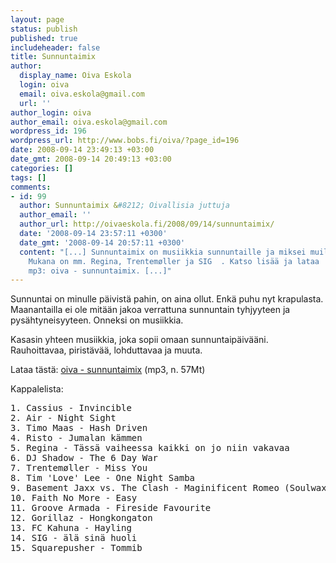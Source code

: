 ```yaml
---
layout: page
status: publish
published: true
includeheader: false
title: Sunnuntaimix
author:
  display_name: Oiva Eskola
  login: oiva
  email: oiva.eskola@gmail.com
  url: ''
author_login: oiva
author_email: oiva.eskola@gmail.com
wordpress_id: 196
wordpress_url: http://www.bobs.fi/oiva/?page_id=196
date: 2008-09-14 23:49:13 +03:00
date_gmt: 2008-09-14 20:49:13 +03:00
categories: []
tags: []
comments:
- id: 99
  author: Sunnuntaimix &#8212; Oivallisia juttuja
  author_email: ''
  author_url: http://oivaeskola.fi/2008/09/14/sunnuntaimix/
  date: '2008-09-14 23:57:11 +0300'
  date_gmt: '2008-09-14 20:57:11 +0300'
  content: "[...] Sunnuntaimix on musiikkia sunnuntaille ja miksei muillekin päiville.
    Mukana on mm. Regina, Trentemøller ja SIG  . Katso lisää ja lataa
    mp3: oiva - sunnuntaimix. [...]"
---
```

<p>Sunnuntai on minulle päivistä pahin, on aina ollut. Enkä puhu nyt krapulasta. Maanantailla ei ole mitään jakoa verrattuna sunnuntain tyhjyyteen ja pysähtyneisyyteen. Onneksi on musiikkia.</p>
<p>Kasasin yhteen musiikkia, joka sopii omaan sunnuntaipäivääni. Rauhoittavaa, piristävää, lohduttavaa ja muuta.</p>
<p>Lataa tästä: <a href="http://www.bobs.fi/oiva-sunnuntaimix.mp3">oiva - sunnuntaimix</a> (mp3, n. 57Mt)</p>
<p>Kappalelista:</p>
<pre>1. Cassius - Invincible
2. Air - Night Sight
3. Timo Maas - Hash Driven
4. Risto - Jumalan kämmen
5. Regina - Tässä vaiheessa kaikki on jo niin vakavaa
6. DJ Shadow - The 6 Day War
7. Trentemøller - Miss You
8. Tim 'Love' Lee - One Night Samba
9. Basement Jaxx vs. The Clash - Maginificent Romeo (Soulwax remix)
10. Faith No More - Easy
11. Groove Armada - Fireside Favourite
12. Gorillaz - Hongkongaton
13. FC Kahuna - Hayling
14. SIG - älä sinä huoli
15. Squarepusher - Tommib</pre>
